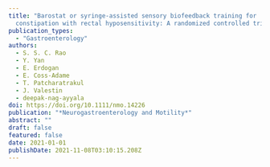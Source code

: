 ```yaml
---
title: "Barostat or syringe-assisted sensory biofeedback training for
  constipation with rectal hyposensitivity: A randomized controlled trial"
publication_types:
  - "Gastroenterology"
authors:
  - S. S. C. Rao
  - Y. Yan
  - E. Erdogan
  - E. Coss-Adame
  - T. Patcharatrakul
  - J. Valestin
  - deepak-nag-ayyala
doi: https://doi.org/10.1111/nmo.14226
publication: "*Neurogastroenterology and Motility*"
abstract: ""
draft: false
featured: false
date: 2021-01-01
publishDate: 2021-11-08T03:10:15.208Z
---
```

